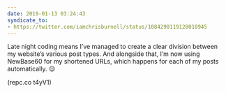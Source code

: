 ```yaml
---
date: 2019-01-13 03:24:43
syndicate_to:
- https://twitter.com/iamchrisburnell/status/1084290119128018945
---
```


Late night coding means I’ve managed to create a clear division between my website’s various post types. And alongside that, I’m now using NewBase60 for my shortened URLs, which happens for each of my posts automatically. 😌

(repc.co t4yV1)
